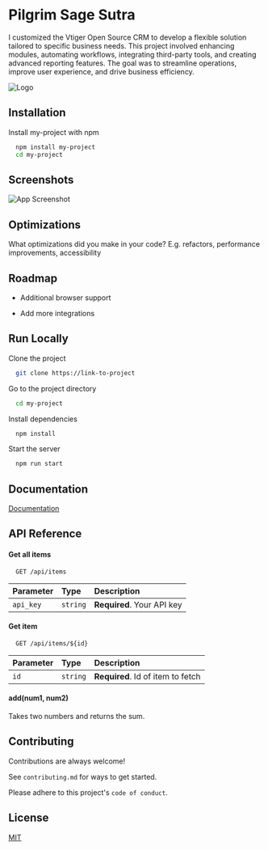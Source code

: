 
# Pilgrim Sage Sutra

I customized the Vtiger Open Source CRM to develop a flexible solution tailored to specific business needs. This project involved enhancing modules, automating workflows, integrating third-party tools, and creating advanced reporting features. The goal was to streamline operations, improve user experience, and drive business efficiency.




![Logo](logo.png)


## Installation

Install my-project with npm

```bash
  npm install my-project
  cd my-project
```
 
    
## Screenshots

![App Screenshot]()


## Optimizations

What optimizations did you make in your code? E.g. refactors, performance improvements, accessibility


## Roadmap

- Additional browser support

- Add more integrations


## Run Locally

Clone the project

```bash
  git clone https://link-to-project
```

Go to the project directory

```bash
  cd my-project
```

Install dependencies

```bash
  npm install
```

Start the server

```bash
  npm run start
```


## Documentation

[Documentation](https://linktodocumentation)


## API Reference

#### Get all items

```http
  GET /api/items
```

| Parameter | Type     | Description                |
| :-------- | :------- | :------------------------- |
| `api_key` | `string` | **Required**. Your API key |

#### Get item

```http
  GET /api/items/${id}
```

| Parameter | Type     | Description                       |
| :-------- | :------- | :-------------------------------- |
| `id`      | `string` | **Required**. Id of item to fetch |

#### add(num1, num2)

Takes two numbers and returns the sum.


## Contributing

Contributions are always welcome!

See `contributing.md` for ways to get started.

Please adhere to this project's `code of conduct`.


## License

[MIT](https://choosealicense.com/licenses/mit/)

